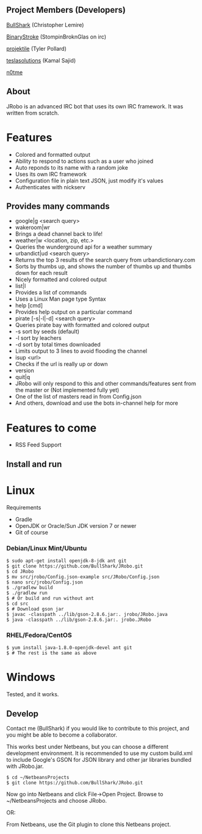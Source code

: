 ## Project Members (Developers)

[BullShark](https://github.com/BullShark "Core Developer") (Christopher Lemire)

[BinaryStroke](https://github.com/BinaryStroke "Developer") (StompinBroknGlas on irc)

[projektile](https://github.com/projektile "Developer") (Tyler Pollard)

[teslasolutions](https://github.com/teslasolution "Developer") (Kamal Sajid)

[n0tme](https://github.com/thatsn0tmysite) 

## About

JRobo is an advanced IRC bot that uses its own IRC framework. It was written from scratch.

# Features
 * Colored and formatted output
 * Ability to respond to actions such as a user who joined
 * Auto reponds to its name with a random joke
 * Uses its own IRC framework
 * Configuration file in plain text JSON, just modify it's values
 * Authenticates with nickserv
 
## Provides many commands
 * google|g &lt;search query&gt;
 * wakeroom|wr
  * Brings a dead channel back to life!
 * weather|w &lt;location, zip, etc.&gt;
  * Queries the wunderground api for a weather summary
 * urbandict|ud &lt;search query&gt;
  * Returns the top 3 results of the search query from urbandictionary.com
  * Sorts by thumbs up, and shows the number of thumbs up and thumbs down for each result
  * Nicely formatted and colored output
 * list|l
  * Provides a list of commands
  * Uses a Linux Man page type Syntax
 * help [cmd]
  * Provides help output on a particular command
 * pirate [-s|-l|-d] &lt;search query&gt;
  * Queries pirate bay with formatted and colored output
  * -s sort by seeds (default)
  * -l sort by leachers
  * -d sort by total times downloaded
  * Limits output to 3 lines to avoid flooding the channel
 * isup &lt;url&gt;
  * Checks if the url is really up or down
 * version
 * quit|q
  * JRobo will only respond to this and other commands/features sent from the master or (Not implemented fully yet)
  * One of the list of masters read in from Config.json
 * And others, download and use the bots in-channel help for more

# Features to come
 * RSS Feed Support

## Install and run

# Linux

Requirements
 * Gradle
 * OpenJDK or Oracle/Sun JDK version 7 or newer
 * Git of course

### Debian/Linux Mint/Ubuntu
    $ sudo apt-get install openjdk-8-jdk ant git
    $ git clone https://github.com/BullShark/JRobo.git
    $ cd JRobo
    $ mv src/jrobo/Config.json-example src/JRobo/Config.json
    $ nano src/jrobo/Config.json
    $ ./gradlew build
    $ ./gradlew run
    $ # Or build and run without ant
    $ cd src
    $ # Download gson jar
    $ javac -classpath ../lib/gson-2.8.6.jar:. jrobo/JRobo.java
    $ java -classpath ../lib/gson-2.8.6.jar:. jrobo.JRobo

### RHEL/Fedora/CentOS
    $ yum install java-1.8.0-openjdk-devel ant git
    $ # The rest is the same as above

# Windows

Tested, and it works.

## Develop

Contact me (BullShark) if you would like to contribute to this project, and you might be able to become a collaborator.

This works best under Netbeans, but you can choose a different development environment. It is recommended to use my custom build.xml to include Google's GSON for JSON library and other jar libraries bundled with JRobo.jar.

    $ cd ~/NetbeansProjects
    $ git clone https://github.com/BullShark/JRobo.git
    
Now go into Netbeans and click File->Open Project. Browse to ~/NetbeansProjects and choose JRobo.

OR:

From Netbeans, use the Git plugin to clone this Netbeans project.
